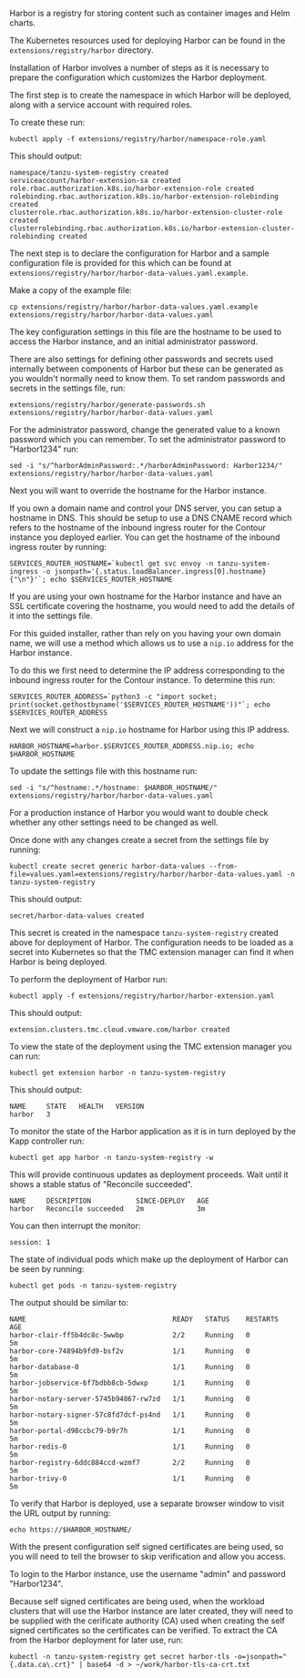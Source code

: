 Harbor is a registry for storing content such as container images and Helm charts.

The Kubernetes resources used for deploying Harbor can be found in the ``extensions/registry/harbor`` directory.

Installation of Harbor involves a number of steps as it is necessary to prepare the configuration which customizes the Harbor deployment.

The first step is to create the namespace in which Harbor will be deployed, along with a service account with required roles.

To create these run:

```execute-1
kubectl apply -f extensions/registry/harbor/namespace-role.yaml
```

This should output:

```
namespace/tanzu-system-registry created
serviceaccount/harbor-extension-sa created
role.rbac.authorization.k8s.io/harbor-extension-role created
rolebinding.rbac.authorization.k8s.io/harbor-extension-rolebinding created
clusterrole.rbac.authorization.k8s.io/harbor-extension-cluster-role created
clusterrolebinding.rbac.authorization.k8s.io/harbor-extension-cluster-rolebinding created
```

The next step is to declare the configuration for Harbor and a sample configuration file is provided for this which can be found at ``extensions/registry/harbor/harbor-data-values.yaml.example``.

Make a copy of the example file:

```execute-1
cp extensions/registry/harbor/harbor-data-values.yaml.example extensions/registry/harbor/harbor-data-values.yaml
```

The key configuration settings in this file are the hostname to be used to access the Harbor instance, and an initial administrator password.

There are also settings for defining other passwords and secrets used internally between components of Harbor but these can be generated as you wouldn't normally need to know them. To set random passwords and secrets in the settings file, run:

```execute-1
extensions/registry/harbor/generate-passwords.sh extensions/registry/harbor/harbor-data-values.yaml
```

For the administrator password, change the generated value to a known password which you can remember. To set the administrator password to "Harbor1234" run:

```execute-1
sed -i "s/^harborAdminPassword:.*/harborAdminPassword: Harbor1234/" extensions/registry/harbor/harbor-data-values.yaml
```

Next you will want to override the hostname for the Harbor instance.

If you own a domain name and control your DNS server, you can setup a hostname in DNS. This should be setup to use a DNS CNAME record which refers to the hostname of the inbound ingress router for the Contour instance you deployed earlier. You can get the hostname of the inbound ingress router by running:

```execute-1
SERVICES_ROUTER_HOSTNAME=`kubectl get svc envoy -n tanzu-system-ingress -o jsonpath='{.status.loadBalancer.ingress[0].hostname}{"\n"}'`; echo $SERVICES_ROUTER_HOSTNAME
```

If you are using your own hostname for the Harbor instance and have an SSL certificate covering the hostname, you would need to add the details of it into the settings file.

For this guided installer, rather than rely on you having your own domain name, we will use a method which allows us to use a ``nip.io`` address for the Harbor instance.

To do this we first need to determine the IP address corresponding to the inbound ingress router for the Contour instance. To determine this run:

```execute-1
SERVICES_ROUTER_ADDRESS=`python3 -c "import socket; print(socket.gethostbyname('$SERVICES_ROUTER_HOSTNAME'))"`; echo $SERVICES_ROUTER_ADDRESS
```

Next we will construct a ``nip.io`` hostname for Harbor using this IP address.

```execute-1
HARBOR_HOSTNAME=harbor.$SERVICES_ROUTER_ADDRESS.nip.io; echo $HARBOR_HOSTNAME
```

To update the settings file with this hostname run:

```execute-1
sed -i "s/^hostname:.*/hostname: $HARBOR_HOSTNAME/" extensions/registry/harbor/harbor-data-values.yaml
```

For a production instance of Harbor you would want to double check whether any other settings need to be changed as well.

Once done with any changes create a secret from the settings file by running:

```execute-1
kubectl create secret generic harbor-data-values --from-file=values.yaml=extensions/registry/harbor/harbor-data-values.yaml -n tanzu-system-registry
```

This should output:

```
secret/harbor-data-values created
```

This secret is created in the namespace ``tanzu-system-registry`` created above for deployment of Harbor. The configuration needs to be loaded as a secret into Kubernetes so that the TMC extension manager can find it when Harbor is being deployed.

To perform the deployment of Harbor run:

```execute-1
kubectl apply -f extensions/registry/harbor/harbor-extension.yaml
```

This should output:

```
extension.clusters.tmc.cloud.vmware.com/harbor created
```

To view the state of the deployment using the TMC extension manager you can run:

```execute-1
kubectl get extension harbor -n tanzu-system-registry
```

This should output:

```
NAME     STATE   HEALTH   VERSION
harbor   3 
```

To monitor the state of the Harbor application as it is in turn deployed by the Kapp controller run:

```execute-1
kubectl get app harbor -n tanzu-system-registry -w
```

This will provide continuous updates as deployment proceeds. Wait until it shows a stable status of "Reconcile succeeded".

```
NAME     DESCRIPTION           SINCE-DEPLOY   AGE
harbor   Reconcile succeeded   2m             3m
```

You can then interrupt the monitor:

```terminal:interrupt
session: 1
```

The state of individual pods which make up the deployment of Harbor can be seen by running:

```execute-1
kubectl get pods -n tanzu-system-registry
```

The output should be similar to:

```
NAME                                    READY   STATUS    RESTARTS   AGE
harbor-clair-ff5b4dc8c-5wwbp            2/2     Running   0          5m
harbor-core-74894b9fd9-bsf2v            1/1     Running   0          5m
harbor-database-0                       1/1     Running   0          5m
harbor-jobservice-6f7bdbb8cb-5dwxp      1/1     Running   0          5m
harbor-notary-server-5745b94867-rw7zd   1/1     Running   0          5m
harbor-notary-signer-57c8fd7dcf-ps4nd   1/1     Running   0          5m
harbor-portal-d98ccbc79-b9r7h           1/1     Running   0          5m
harbor-redis-0                          1/1     Running   0          5m
harbor-registry-6ddc884ccd-wzmf7        2/2     Running   0          5m
harbor-trivy-0                          1/1     Running   0          5m
```

To verify that Harbor is deployed, use a separate browser window to visit the URL output by running:

```execute-1
echo https://$HARBOR_HOSTNAME/
```

With the present configuration self signed certificates are being used, so you will need to tell the browser to skip verification and allow you access.

To login to the Harbor instance, use the username "admin" and password "Harbor1234".

Because self signed certificates are being used, when the workload clusters that will use the Harbor instance are later created, they will need to be supplied with the cerificate authority (CA) used when creating the self signed certificates so the certificates can be verified. To extract the CA from the Harbor deployment for later use, run:

```execute-1
kubectl -n tanzu-system-registry get secret harbor-tls -o=jsonpath="{.data.ca\.crt}" | base64 -d > ~/work/harbor-tls-ca-crt.txt
```
